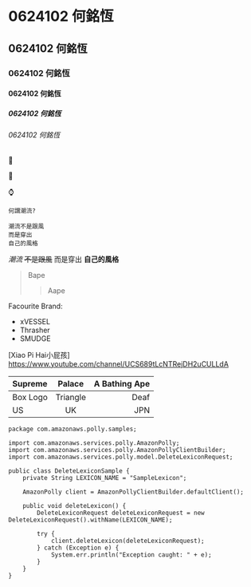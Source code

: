 # 0624102 何銘恆
## 0624102 何銘恆
### 0624102 何銘恆
#### 0624102 何銘恆
##### 0624102 何銘恆
###### 0624102 何銘恆
:car:

:shoe:

:watch:

`何謂潮流?`

```
潮流不是跟風 
而是穿出
自己的風格
```

*潮流* ~~不是跟風~~ 
而是穿出
**自己的風格**

>Bape
>>Aape

Facourite Brand:
+ xVESSEL
+ Thrasher
+ SMUDGE

[Xiao Pi Hai小屁孩] <https://www.youtube.com/channel/UCS689tLcNTRejDH2uCULLdA>

|Supreme|Palace|A Bathing Ape|
|:----------|:----------:|----------:|
|Box Logo|Triangle|Deaf|
|US|UK|JPN|

```
package com.amazonaws.polly.samples;
 
import com.amazonaws.services.polly.AmazonPolly;
import com.amazonaws.services.polly.AmazonPollyClientBuilder;
import com.amazonaws.services.polly.model.DeleteLexiconRequest;
 
public class DeleteLexiconSample {
    private String LEXICON_NAME = "SampleLexicon";
 
    AmazonPolly client = AmazonPollyClientBuilder.defaultClient();
 
    public void deleteLexicon() {
        DeleteLexiconRequest deleteLexiconRequest = new DeleteLexiconRequest().withName(LEXICON_NAME);
 
        try {
            client.deleteLexicon(deleteLexiconRequest);
        } catch (Exception e) {
            System.err.println("Exception caught: " + e);
        }
    }
}
```


